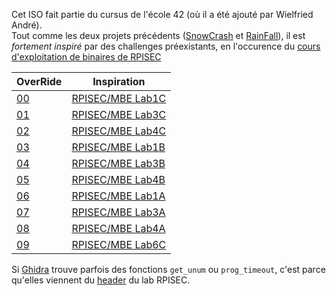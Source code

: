 Cet ISO fait partie du cursus de l'école 42 (où il a été ajouté par Wielfried André).  
Tout comme les deux projets précédents ([SnowCrash](https://github.com/vischlum/SnowCrash/blob/master/nebula.md) et [RainFall](https://github.com/vischlum/RainFall/blob/master/protostar.md)), il est *fortement inspiré* par des challenges préexistants, en l'occurence du [cours d'exploitation de binaires de RPISEC](https://github.com/RPISEC/MBE)

| OverRide | Inspiration |
|----------|-------------|
| [00](/level00/Ressources/README.md) | [RPISEC/MBE Lab1C](https://github.com/RPISEC/MBE/blob/116892ebdac254edf8d1a26bceb5f5844007e189/src/lab01/lab1C.c) |
| [01](/level01/Ressources/README.md) | [RPISEC/MBE Lab3C](https://github.com/RPISEC/MBE/blob/master/src/lab03/lab3C.c) |
| [02](/level02/Ressources/README.md) | [RPISEC/MBE Lab4C](https://github.com/RPISEC/MBE/blob/master/src/lab04/lab4C.c) |
| [03](/level03/Ressources/README.md) | [RPISEC/MBE Lab1B](https://github.com/RPISEC/MBE/blob/116892ebdac254edf8d1a26bceb5f5844007e189/src/lab01/lab1B.c) |
| [04](/level04/Ressources/README.md) | [RPISEC/MBE Lab3B](https://github.com/RPISEC/MBE/blob/master/src/lab03/lab3B.c) |
| [05](/level05/Ressources/README.md) | [RPISEC/MBE Lab4B](https://github.com/RPISEC/MBE/blob/master/src/lab04/lab4B.c) |
| [06](/level06/Ressources/README.md) | [RPISEC/MBE Lab1A](https://github.com/RPISEC/MBE/blob/116892ebdac254edf8d1a26bceb5f5844007e189/src/lab01/lab1A.c) |
| [07](/level07/Ressources/README.md) | [RPISEC/MBE Lab3A](https://github.com/RPISEC/MBE/blob/master/src/lab03/lab3A.c) |
| [08](/level08/Ressources/README.md) | [RPISEC/MBE Lab4A](https://github.com/RPISEC/MBE/blob/master/src/lab04/lab4A.c) |
| [09](/level09/Ressources/README.md) | [RPISEC/MBE Lab6C](https://github.com/RPISEC/MBE/blob/master/src/lab06/lab6C.c) |

Si [Ghidra](https://ghidra-sre.org/) trouve parfois des fonctions `get_unum` ou `prog_timeout`, c'est parce qu'elles viennent du [header](https://github.com/RPISEC/MBE/blob/master/include/utils.h) du lab RPISEC.